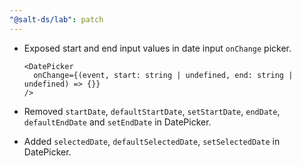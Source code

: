 ```yaml
---
"@salt-ds/lab": patch
---
```


- Exposed start and end input values in date input `onChange` picker.

  ```tsx
  <DatePicker
    onChange={(event, start: string | undefined, end: string | undefined) => {}}
  />
  ```

- Removed `startDate`, `defaultStartDate`, `setStartDate`, `endDate`, `defaultEndDate` and `setEndDate` in DatePicker.
- Added `selectedDate`, `defaultSelectedDate`, `setSelectedDate` in DatePicker.

